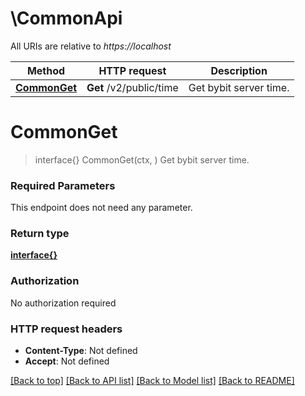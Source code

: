 # \CommonApi

All URIs are relative to *https://localhost*

Method | HTTP request | Description
------------- | ------------- | -------------
[**CommonGet**](CommonApi.md#CommonGet) | **Get** /v2/public/time | Get bybit server time.


# **CommonGet**
> interface{} CommonGet(ctx, )
Get bybit server time.

### Required Parameters
This endpoint does not need any parameter.

### Return type

[**interface{}**](interface{}.md)

### Authorization

No authorization required

### HTTP request headers

 - **Content-Type**: Not defined
 - **Accept**: Not defined

[[Back to top]](#) [[Back to API list]](../README.md#documentation-for-api-endpoints) [[Back to Model list]](../README.md#documentation-for-models) [[Back to README]](../README.md)


